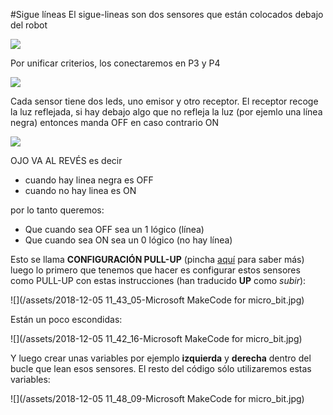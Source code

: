 #Sigue líneas
El sigue-lineas son dos sensores que están colocados debajo del robot

![](https://i.imgur.com/BOpsVvF.jpg)

Por unificar criterios, los conectaremos en P3 y P4

![](https://i.imgur.com/kzPngGo.jpg)

Cada sensor tiene dos leds, uno emisor y otro receptor. El receptor recoge la luz reflejada, si hay debajo algo que no refleja la luz (por ejemlo una línea negra) entonces manda OFF en caso contrario ON

![](https://i.imgur.com/UdHpeaS.jpg)

OJO VA AL REVÉS es decir 
 * cuando hay linea negra es OFF
 * cuando no hay linea es ON 

por lo tanto queremos:

* Que cuando sea OFF sea un 1 lógico (línea)
* Que cuando sea ON sea un 0 lógico (no hay línea)

Esto se llama **CONFIGURACIÓN PULL-UP** (pincha [aquí](https://catedu.github.io/programa-arduino-mediante-codigo/resistencias_pullup_y_pulldown.html) para saber más) luego lo primero que tenemos que hacer es configurar estos sensores como PULL-UP con estas instrucciones (han traducido **UP** como *subir*):

![](/assets/2018-12-05 11_43_05-Microsoft MakeCode for micro_bit.jpg)

Están un poco escondidas:

![](/assets/2018-12-05 11_42_16-Microsoft MakeCode for micro_bit.jpg)

Y luego crear unas variables por ejemplo **izquierda** y **derecha** dentro del bucle que lean esos sensores. El resto del código sólo utilizaremos estas variables:

![](/assets/2018-12-05 11_48_09-Microsoft MakeCode for micro_bit.jpg)